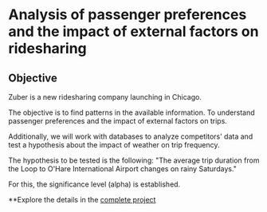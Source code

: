 # Analysis of passenger preferences and the impact of external factors on ridesharing

## Objective
Zuber is a new ridesharing company launching in Chicago.

The objective is to find patterns in the available information. To understand passenger preferences and the impact of external factors on trips.

Additionally, we will work with databases to analyze competitors' data and test a hypothesis about the impact of weather on trip frequency.

The hypothesis to be tested is the following:
"The average trip duration from the Loop to O'Hare International Airport changes on rainy Saturdays."

For this, the significance level (alpha) is established.

**Explore the details in the [complete project](https://github.com/alorubio/Proyecto_Zuber_viajes_compartidos/blob/f0576e5b4c9b79b2d43c35b40970fecff3826963/Proyecto_5_Zuber.ipynb)

